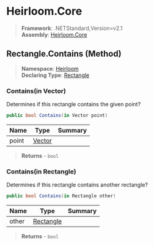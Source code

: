 # Heirloom.Core

> **Framework**: .NETStandard,Version=v2.1  
> **Assembly**: [Heirloom.Core][0]

## Rectangle.Contains (Method)

> **Namespace**: [Heirloom][0]  
> **Declaring Type**: [Rectangle][1]

### Contains(in Vector)

Determines if this rectangle contains the given point?

```cs
public bool Contains(in Vector point)
```

| Name  | Type        | Summary |
|-------|-------------|---------|
| point | [Vector][2] |         |

> **Returns** - `bool`

### Contains(in Rectangle)

Determines if this rectangle contains another rectangle?

```cs
public bool Contains(in Rectangle other)
```

| Name  | Type           | Summary |
|-------|----------------|---------|
| other | [Rectangle][1] |         |

> **Returns** - `bool`

[0]: ../../../Heirloom.Core.md
[1]: ../Rectangle.md
[2]: ../Vector.md
